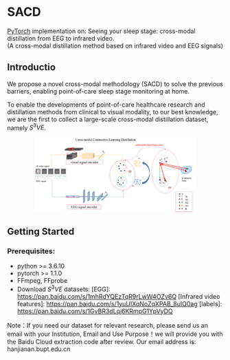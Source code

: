 # SACD
[PyTorch](https://pytorch.org/)  implementation on: Seeing your sleep stage: cross-modal distillation from EEG to infrared video.                                                                                    
      (A cross-modal distillation method based on infrared video and EEG signals)


## Introductio
We propose a novel cross-modal methodology (SACD) to solve the previous barriers, enabling point-of-care sleep stage monitoring at home.

To enable the developments of point-of-care healthcare research and distillation methods from clinical to visual modality, to our best knowledge, we are the first to collect a large-scale cross-modal distillation dataset, namely $S^3VE$.
<p align="center">
<img src="https://github.com/SPIresearch/SACD/blob/main/SACD/OVERVIEW.png" width="75%">
</p>

## Getting Started
### Prerequisites:
- python >= 3.6.10 
- pytorch >= 1.1.0
- FFmpeg, FFprobe
- Download $S^3VE$ datasets:
[EGG]: https://pan.baidu.com/s/1mhRdYQEzTqR9rLwW4OZv6Q 
[Infrared video features]: https://pan.baidu.com/s/1yuUIXqNoZqXPAB_8uIO0ag
[labels]: https://pan.baidu.com/s/1GvBR3dLqj6KRmpG1YpVyDQ

Note：If you need our dataset for relevant research, please send us an email with your Institution, Email and Use Purpose！we will provide you with the Baidu Cloud extraction code after review. Our email address is: hanjianan.bupt.edu.cn

